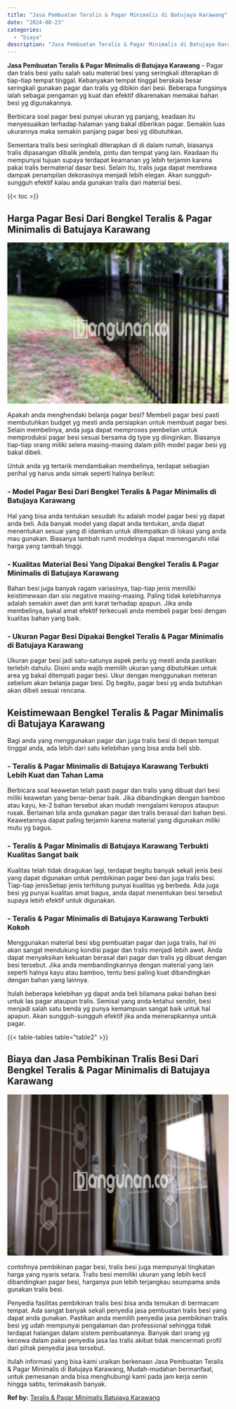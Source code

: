 ```yaml
---
title: "Jasa Pembuatan Teralis & Pagar Minimalis di Batujaya Karawang"
date: "2024-08-23"
categories: 
  - "biaya"
description: "Jasa Pembuatan Teralis & Pagar Minimalis di Batujaya Karawang. Itulah informasi yang bisa kami uraikan berkenaan Jasa Pembuatan Teralis & Pagar Minimalis di..."
---
```


**Jasa Pembuatan Teralis & Pagar Minimalis di Batujaya Karawang** – Pagar dan tralis besi yaitu salah satu material besi yang seringkali diterapkan di tiap-tiap tempat tinggal. Kebanyakan tempat tinggal berskala besar seringkali gunakan pagar dan tralis yg dibikin dari besi. Beberapa fungsinya ialah sebagai pengaman yg kuat dan efektif dikarenakan memakai bahan besi yg digunakannya.

Berbicara soal pagar besi punyai ukuran yg panjang, keadaan itu menyesuaikan terhadap halaman yang bakal diberikan pagar. Semakin luas ukurannya maka semakin panjang pagar besi yg dibutuhkan.

Sementara tralis besi seringkali diterapkan di di dalam rumah, biasanya tralis dipasangan dibalik jendela, pintu dan tempat yang lain. Keadaan itu mempunyai tujuan supaya terdapat keamanan yg lebih terjamin karena pakai tralis bermaterial dasar besi. Selain itu, tralis juga dapat membawa dampak penampilan dekorasinya menjadi lebih elegan. Akan sungguh-sungguh efektif kalau anda gunakan tralis dari material besi.

{{< toc >}}

## Harga Pagar Besi Dari Bengkel Teralis & Pagar Minimalis di Batujaya Karawang

![Jasa Pembuatan Teralis & Pagar Minimalis di Batujaya Karawang](/images/pagar-minimalis-murah-57.png)

Apakah anda menghendaki belanja pagar besi? Membeli pagar besi pasti membutuhkan budget yg mesti anda persiapkan untuk membuat pagar besi. Selain membelinya, anda juga dapat memproses pembelian untuk memproduksi pagar besi sesuai bersama dg type yg diinginkan. Biasanya tiap-tiap orang miliki selera masing-masing dalam pilih model pagar besi yg bakal dibeli.

Untuk anda yg tertarik mendambakan membelinya, terdapat sebagian perihal yg harus anda simak seperti halnya berikut:
### \- Model Pagar Besi Dari Bengkel Teralis & Pagar Minimalis di Batujaya Karawang

Hal yang bisa anda tentukan sesudah itu adalah model pagar besi yg dapat anda beli. Ada banyak model yang dapat anda tentukan, anda dapat menentukan sesuai yang di idamkan untuk ditempatkan di lokasi yang anda mau gunakan. Biasanya tambah rumit modelnya dapat memengaruhi nilai harga yang tambah tinggi.

### \- Kualitas Material Besi Yang Dipakai Bengkel Teralis & Pagar Minimalis di Batujaya Karawang

Bahan besi juga banyak ragam variasinya, tiap-tiap jenis memiliki keistimewaan dan sisi negative masing-masing. Paling tidak kelebihannya adalah semakin awet dan anti karat terhadap apapun. Jika anda membelinya, bakal amat efektif terkecuali anda membeli pagar besi dengan kualitas bahan yang baik.

### \- Ukuran Pagar Besi Dipakai Bengkel Teralis & Pagar Minimalis di Batujaya Karawang

Ukuran pagar besi jadi satu-satunya aspek perlu yg mesti anda pastikan terlebih dahulu. Disini anda wajib memilih ukuran yang dibutuhkan untuk area yg bakal ditempati pagar besi. Ukur dengan menggunakan meteran sebelum akan belanja pagar besi. Dg begitu, pagar besi yg anda butuhkan akan dibeli sesuai rencana.

## Keistimewaan Bengkel Teralis & Pagar Minimalis di Batujaya Karawang

Bagi anda yang menggunakan pagar dan juga tralis besi di depan tempat tinggal anda, ada lebih dari satu kelebihan yang bisa anda beli sbb.

### \- Teralis & Pagar Minimalis di Batujaya Karawang Terbukti Lebih Kuat dan Tahan Lama

Berbicara soal keawetan telah pasti pagar dan tralis yang dibuat dari besi miliki keawetan yang benar-benar baik. Jika dibandingkan dengan bamboo atau kayu, ke-2 bahan tersebut akan mudah mengalami keropos ataupun rusak. Berlainan bila anda gunakan pagar dan tralis berasal dari bahan besi. Keawetannya dapat paling terjamin karena material yang digunakan miliki mutu yg bagus.

### \- Teralis & Pagar Minimalis di Batujaya Karawang Terbukti Kualitas Sangat baik

Kualitas telah tidak diragukan lagi, terdapat begitu banyak sekali jenis besi yang dapat digunakan untuk pembikinan pagar besi dan juga tralis besi. Tiap-tiap jenisSetiap jenis terhitung punyai kualitas yg berbeda. Ada juga besi yg punyai kualitas amat bagus, anda dapat menentukan besi tersebut supaya lebih efektif untuk digunakan.

### \- Teralis & Pagar Minimalis di Batujaya Karawang Terbukti Kokoh

Menggunakan material besi sbg pembuatan pagar dan juga tralis, hal ini akan sangat mendukung kondisi pagar dan tralis menjadi lebih awet. Anda dapat menyaksikan kekuatan berasal dari pagar dan tralis yg dibuat dengan besi tersebut. Jika anda membandingkannya dengan material yang lain seperti halnya kayu atau bamboo, tentu besi paling kuat dibandingkan dengan bahan yang lainnya.

Itulah beberapa kelebihan yg dapat anda beli bilamana pakai bahan besi untuk las pagar ataupun tralis. Semisal yang anda ketahui sendiri, besi menjadi salah satu benda yg punya kemampuan sangat baik untuk hal apapun. Akan sungguh-sungguh efektif jika anda menerapkannya untuk pagar.

{{< table-tables table="table2" >}}

## Biaya dan Jasa Pembikinan Tralis Besi Dari Bengkel Teralis & Pagar Minimalis di Batujaya Karawang

![Jasa Pembuatan Teralis & Pagar Minimalis di Batujaya Karawang](/images/teralis-minimalis-murah-25.png)

contohnya pembikinan pagar besi, tralis besi juga mempunyai tingkatan harga yang nyaris setara. Tralis besi memiliki ukuran yang lebih kecil dibandingkan pagar besi, harganya pun lebih terjangkau seumpama anda gunakan tralis besi.

Penyedia fasilitas pembikinan tralis besi bisa anda temukan di bermacam tempat. Ada sangat banyak sekali penyedia jasa pembuatan tralis besi yang dapat anda gunakan. Pastikan anda memilih penyedia jasa pembikinan tralis besi yg udah mempunyai pengalaman dan professional sehingga tidak terdapat halangan dalam sistem pembuatannya. Banyak dari orang yg kecewa dalam pakai penyedia jasa las tralis akibat tidak mencermati profil dari pihak penyedia jasa tersebut.

Itulah informasi yang bisa kami uraikan berkenaan Jasa Pembuatan Teralis & Pagar Minimalis di Batujaya Karawang, Mudah-mudahan bermanfaat, untuk pemesanan anda bisa menghubungi kami pada jam kerja senin hingga sabtu, terimakasih banyak.

**Ref by:** [Teralis & Pagar Minimalis Batujaya Karawang](https://id.wikipedia.org/wiki/Teralis)
